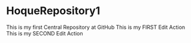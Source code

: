 # HoqueRepository1
This is my first Central Repository at GitHub
This is my FIRST Edit Action
This is my SECOND Edit Action
